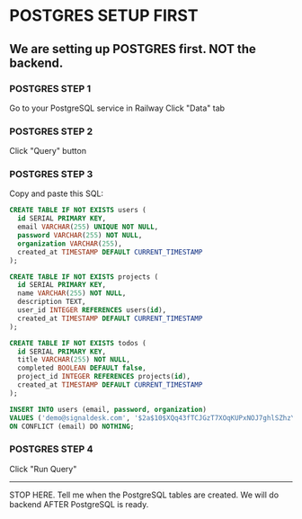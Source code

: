 # POSTGRES SETUP FIRST

## We are setting up POSTGRES first. NOT the backend.

### POSTGRES STEP 1
Go to your PostgreSQL service in Railway
Click "Data" tab

### POSTGRES STEP 2
Click "Query" button

### POSTGRES STEP 3
Copy and paste this SQL:

```sql
CREATE TABLE IF NOT EXISTS users (
  id SERIAL PRIMARY KEY,
  email VARCHAR(255) UNIQUE NOT NULL,
  password VARCHAR(255) NOT NULL,
  organization VARCHAR(255),
  created_at TIMESTAMP DEFAULT CURRENT_TIMESTAMP
);

CREATE TABLE IF NOT EXISTS projects (
  id SERIAL PRIMARY KEY,
  name VARCHAR(255) NOT NULL,
  description TEXT,
  user_id INTEGER REFERENCES users(id),
  created_at TIMESTAMP DEFAULT CURRENT_TIMESTAMP
);

CREATE TABLE IF NOT EXISTS todos (
  id SERIAL PRIMARY KEY,
  title VARCHAR(255) NOT NULL,
  completed BOOLEAN DEFAULT false,
  project_id INTEGER REFERENCES projects(id),
  created_at TIMESTAMP DEFAULT CURRENT_TIMESTAMP
);

INSERT INTO users (email, password, organization) 
VALUES ('demo@signaldesk.com', '$2a$10$XQq43fTCJGzT7XOqKUPxNOJ7ghlSZhzYkqU4eSZHtQoHbeH1vbmQm', 'Demo Organization')
ON CONFLICT (email) DO NOTHING;
```

### POSTGRES STEP 4
Click "Run Query"

---

STOP HERE. Tell me when the PostgreSQL tables are created.
We will do backend AFTER PostgreSQL is ready.